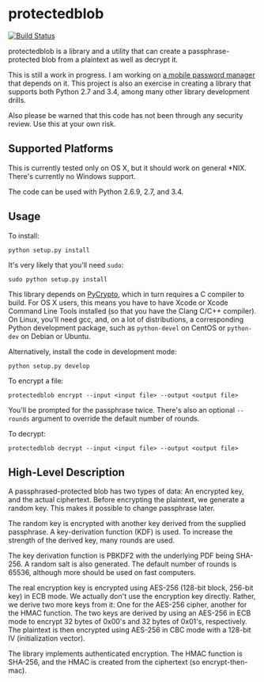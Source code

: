# protectedblob

[![Build Status](https://travis-ci.org/lukhnos/protectedblob-py.svg?branch=master)](https://travis-ci.org/lukhnos/protectedblob-py)

protectedblob is a library and a utility that can create a
passphrase-protected blob from a plaintext as well as decrypt it.

This is still a work in progress. I am working on
[a mobile password manager](https://github.com/lukhnos/PocketPasswords)
that depends on it. This project is also an exercise in creating a library
that supports both Python 2.7 and 3.4, among many other library development
drills.

Also please be warned that this code has not been through any security
review. Use this at your own risk.


## Supported Platforms

This is currently tested only on OS X, but it should work on general *NIX.
There's currently no Windows support.

The code can be used with Python 2.6.9, 2.7, and 3.4.


## Usage

To install:

    python setup.py install

It's very likely that you'll need `sudo`:

    sudo python setup.py install

This library depends on [PyCrypto](https://www.dlitz.net/software/pycrypto/),
which in turn requires a C compiler to build. For OS X users, this means you
have to have Xcode or Xcode Command Line Tools installed (so that you have the
Clang C/C++ compiler). On Linux, you'll need gcc, and, on a lot of
distributions, a corresponding Python development package, such as
`python-devel` on CentOS or `python-dev` on Debian or Ubuntu.

Alternatively, install the code in development mode:

    python setup.py develop

To encrypt a file:

    protectedblob encrypt --input <input file> --output <output file>

You'll be prompted for the passphrase twice. There's also an optional
`--rounds` argument to override the default number of rounds.

To decrypt:

    protectedblob decrypt --input <input file> --output <output file>


## High-Level Description

A passphrased-protected blob has two types of data: An encrypted key, and the
actual ciphertext. Before encrypting the plaintext, we generate a random key.
This makes it possible to change passphrase later.

The random key is encrypted with another key derived from the supplied
passphrase. A key-derivation function (KDF) is used. To increase the strength
of the derived key, many rounds are used.

The key derivation function is PBKDF2 with the underlying PDF being SHA-256. A
random salt is also generated. The default number of rounds is 65536, although
more should be used on fast computers.

The real encryption key is encrypted using AES-256 (128-bit block, 256-bit
key) in ECB mode. We actually don't use the encryption key directly. Rather,
we derive two more keys from it: One for the AES-256 cipher, another for the
HMAC function. The two keys are derived by using an AES-256 in ECB mode to
encrypt 32 bytes of 0x00's and 32 bytes of 0x01's, respectively. The plaintext
is then encrypted using AES-256 in CBC mode with a 128-bit IV (initialization
vector).

The library implements authenticated encryption. The HMAC function is SHA-256,
and the HMAC is created from the ciphertext (so encrypt-then-mac).
